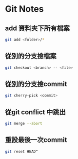 # Git Notes

## add 資料夾下所有檔案

```bash
git add <folder>/*
```


## 從別的分支撿檔案

```bash
git checkout <branch> -- <file>
```

## 從別的分支撿commit


```bash
git cherry-pick <commit>
```

## 從git conflict 中跳出

```bash
git merge --abort
```

## 重設最後一次commit

```bash
git reset HEAD^
```

